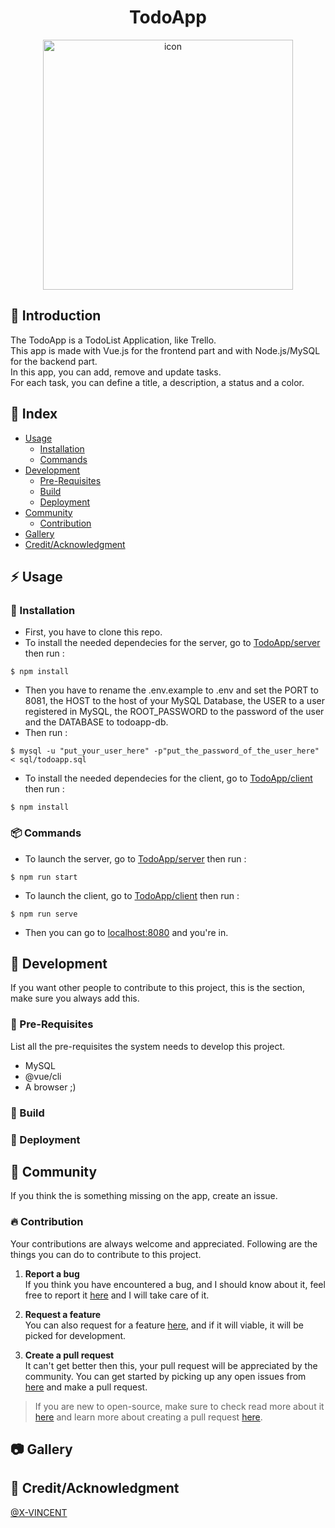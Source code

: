 <h1 align="center">TodoApp</h1>

<div align="center">
  <img src="https://github.com/X-VINCENT/WebPool/TodoApp/assets/icon.png" width="400px" alt="icon">
</div>

## :beginner: Introduction
The TodoApp is a TodoList Application, like Trello.<br />
This app is made with Vue.js for the frontend part and with Node.js/MySQL for the backend part.<br />
In this app, you can add, remove and update tasks.<br />
For each task, you can define a title, a description, a status and a color.

## :ledger: Index

- [Usage](#zap-usage)
  - [Installation](#electric_plug-installation)
  - [Commands](#package-commands)
- [Development](#wrench-development)
  - [Pre-Requisites](#notebook-pre-requisites)
  - [Build](#hammer-build)  
  - [Deployment](#rocket-deployment)  
- [Community](#cherry_blossom-community)
  - [Contribution](#fire-contribution)
- [Gallery](#camera-gallery)
- [Credit/Acknowledgment](#star2-creditacknowledgment)

## :zap: Usage

###  :electric_plug: Installation
- First, you have to clone this repo.<br />
- To install the needed dependecies for the server, go to <a href="https://github.com/X-VINCENT/WebPool/tree/main/TodoApp/server">TodoApp/server</a> then run :
```
$ npm install
```
- Then you have to rename the .env.example to .env and set the PORT to 8081, the HOST to the host of your MySQL Database, the USER to a user registered in MySQL, the ROOT_PASSWORD to the password of the user and the DATABASE to todoapp-db.<br />
- Then run : 
```
$ mysql -u "put_your_user_here" -p"put_the_password_of_the_user_here" < sql/todoapp.sql
```

- To install the needed dependecies for the client, go to <a href="https://github.com/X-VINCENT/WebPool/tree/main/TodoApp/client">TodoApp/client</a> then run :
```
$ npm install
```

###  :package: Commands
- To launch the server, go to <a href="https://github.com/X-VINCENT/WebPool/tree/main/TodoApp/server">TodoApp/server</a> then run :
```
$ npm run start
```
- To launch the client, go to <a href="https://github.com/X-VINCENT/WebPool/tree/main/TodoApp/client">TodoApp/client</a> then run :
```
$ npm run serve
```
- Then you can go to <a href="http://localhost:8080">localhost:8080</a> and you're in.

##  :wrench: Development
If you want other people to contribute to this project, this is the section, make sure you always add this.

### :notebook: Pre-Requisites
List all the pre-requisites the system needs to develop this project.
- MySQL
- @vue/cli
- A browser ;)

###  :hammer: Build

### :rocket: Deployment

## :cherry_blossom: Community
If you think the is something missing on the app, create an issue.

 ###  :fire: Contribution

 Your contributions are always welcome and appreciated. Following are the things you can do to contribute to this project.

 1. **Report a bug** <br>
 If you think you have encountered a bug, and I should know about it, feel free to report it [here]() and I will take care of it.

 2. **Request a feature** <br>
 You can also request for a feature [here](), and if it will viable, it will be picked for development.  

 3. **Create a pull request** <br>
 It can't get better then this, your pull request will be appreciated by the community. You can get started by picking up any open issues from [here]() and make a pull request.

 > If you are new to open-source, make sure to check read more about it [here](https://www.digitalocean.com/community/tutorial_series/an-introduction-to-open-source) and learn more about creating a pull request [here](https://www.digitalocean.com/community/tutorials/how-to-create-a-pull-request-on-github).


##  :camera: Gallery

## :star2: Credit/Acknowledgment
<a href="https://github.com/X-VINCENT">@X-VINCENT</a>
